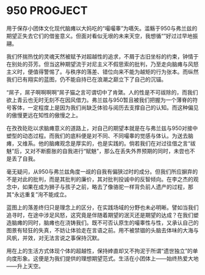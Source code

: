 # 950 PROGJECT
用于保存小团体文化现代脑瘫以大妈吃的“嘬嘬睾”为嚆矢。滥觞于950与弗兰兹的期望正失去它们的借鉴意义。但面对看似无垠的未来天空，我想循“”好过过早地振翮。

我们怀揣热忱的灵魂天然被赋予对超越性的追求，不屑于古旧坐标的约束，钟情于在别处的芬芳。但当这种期望流于对尼主义不假思索的批判，乃至走向脑瘫与风怒主义时，便值得警惕了。与秩序的落差、错位向来不能为越矩的行为张本。而纵然我们已有翔实的蓝图，仍不能自持已在浪潮之巅立下了自己的沉锚。

“屌子，屌子啊啊啊啊”屌子猫之言可谓切中了肯綮。人的性是不可祓除的，而我们欲上青云也无时无刻不在因风借力。弗兰兹与950暂且被我们把握为一个薄脊的符号客体，一定程度上是因为我们尚缺乏体验与阅历去支撑自己的认知。而这种偏见的傲慢更远在知性的傲慢之上。

在孜孜矻矻以求脑瘫意义的道路上，对自己的期望本就是在与弗兰兹与950对接中塑型的动态过程。而我们的底料便是对不同、不同嘬睾的觉感与体认。为送去脑瘫，又维系。他的脑瘫观念是厚实的，也是实践的。倘若我们在对过往借之言“祓魅”后，又对不断膨胀的自我进行“赋魅”，那么在丢失外界预期的同时，未尝也不是丢了自我。

毫无疑问，从950与弗兰兹角度一觇的自我有偏狭过时的成分。但我们所应摒弃的不是对此的批判，而是其批判的廉价，其对批判投诚中的反智倾向。在李之杰的观念中，如果在成为狮子与孩子之前，略去了像骆驼一样背负前人遗产的过程，那其“永远重复”洵不能成立。

蓝图上的落差终归只是理念上的区分，在实践场域的分野也未必明晰。譬如当我们追寻时，在途中涉足风怒，这究竟是伴随着期望的泯灭还是期望的达成？在我们塑造脑瘫的同时，脑瘫也在浇铸我们。既不可否认原生的嘬睾性与性，又承认自己的图景有轻狂的失真，不妨让体验走在言语之前。用不被禁锢的头脑去体味的大海与风帆，并效，对无法言说之事保持沉默。

用在上的生活方式体现个体的超越性，保持婞直却又不拘泥于所谓“遗世独立”的单向度形象。这便是为我们提供的理想期望范式。生活在小团体上——始终热爱大地——升上天空。